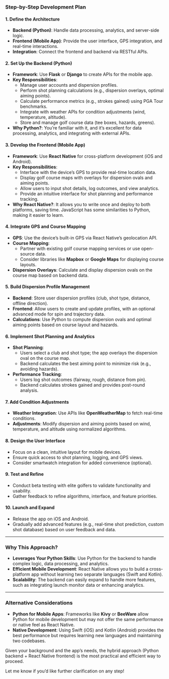 ### Step-by-Step Development Plan

#### 1. Define the Architecture
- **Backend (Python)**: Handle data processing, analytics, and server-side logic.
- **Frontend (Mobile App)**: Provide the user interface, GPS integration, and real-time interactions.
- **Integration**: Connect the frontend and backend via RESTful APIs.

#### 2. Set Up the Backend (Python)
- **Framework**: Use **Flask** or **Django** to create APIs for the mobile app.
- **Key Responsibilities**:
  - Manage user accounts and dispersion profiles.
  - Perform shot planning calculations (e.g., dispersion overlays, optimal aiming points).
  - Calculate performance metrics (e.g., strokes gained) using PGA Tour benchmarks.
  - Integrate with weather APIs for condition adjustments (wind, temperature, altitude).
  - Store and manage golf course data (tee boxes, hazards, greens).
- **Why Python?**: You’re familiar with it, and it’s excellent for data processing, analytics, and integrating with external APIs.

#### 3. Develop the Frontend (Mobile App)
- **Framework**: Use **React Native** for cross-platform development (iOS and Android).
- **Key Responsibilities**:
  - Interface with the device’s GPS to provide real-time location data.
  - Display golf course maps with overlays for dispersion ovals and aiming points.
  - Allow users to input shot details, log outcomes, and view analytics.
  - Provide an intuitive interface for shot planning and performance tracking.
- **Why React Native?**: It allows you to write once and deploy to both platforms, saving time. JavaScript has some similarities to Python, making it easier to learn.

#### 4. Integrate GPS and Course Mapping
- **GPS**: Use the device’s built-in GPS via React Native’s geolocation API.
- **Course Mapping**: 
  - Partner with existing golf course mapping services or use open-source data.
  - Consider libraries like **Mapbox** or **Google Maps** for displaying course layouts.
- **Dispersion Overlays**: Calculate and display dispersion ovals on the course map based on backend data.

#### 5. Build Dispersion Profile Management
- **Backend**: Store user dispersion profiles (club, shot type, distance, offline direction).
- **Frontend**: Allow users to create and update profiles, with an optional advanced mode for spin and trajectory data.
- **Calculations**: Use Python to compute dispersion ovals and optimal aiming points based on course layout and hazards.

#### 6. Implement Shot Planning and Analytics
- **Shot Planning**:
  - Users select a club and shot type; the app overlays the dispersion oval on the course map.
  - Backend calculates the best aiming point to minimize risk (e.g., avoiding hazards).
- **Performance Tracking**:
  - Users log shot outcomes (fairway, rough, distance from pin).
  - Backend calculates strokes gained and provides post-round analysis.

#### 7. Add Condition Adjustments
- **Weather Integration**: Use APIs like **OpenWeatherMap** to fetch real-time conditions.
- **Adjustments**: Modify dispersion and aiming points based on wind, temperature, and altitude using normalized algorithms.

#### 8. Design the User Interface
- Focus on a clean, intuitive layout for mobile devices.
- Ensure quick access to shot planning, logging, and GPS views.
- Consider smartwatch integration for added convenience (optional).

#### 9. Test and Refine
- Conduct beta testing with elite golfers to validate functionality and usability.
- Gather feedback to refine algorithms, interface, and feature priorities.

#### 10. Launch and Expand
- Release the app on iOS and Android.
- Gradually add advanced features (e.g., real-time shot prediction, custom shot database) based on user feedback and data.

---

### Why This Approach?
- **Leverages Your Python Skills**: Use Python for the backend to handle complex logic, data processing, and analytics.
- **Efficient Mobile Development**: React Native allows you to build a cross-platform app without learning two separate languages (Swift and Kotlin).
- **Scalability**: The backend can easily expand to handle more features, such as integrating launch monitor data or enhancing analytics.

---

### Alternative Considerations
- **Python for Mobile Apps**: Frameworks like **Kivy** or **BeeWare** allow Python for mobile development but may not offer the same performance or native feel as React Native.
- **Native Development**: Using Swift (iOS) and Kotlin (Android) provides the best performance but requires learning new languages and maintaining two codebases.

Given your background and the app’s needs, the hybrid approach (Python backend + React Native frontend) is the most practical and efficient way to proceed.

Let me know if you’d like further clarification on any step!
